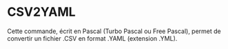 # CSV2YAML
Cette commande, écrit en Pascal (Turbo Pascal ou Free Pascal), permet de convertir un fichier .CSV en format .YAML (extension .YML).

